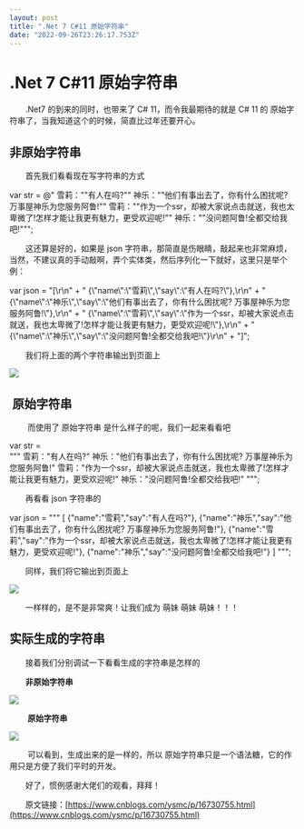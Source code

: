 ```yaml
---
layout: post
title: ".Net 7 C#11 原始字符串"
date: "2022-09-26T23:26:17.753Z"
---
```

.Net 7 C#11 原始字符串
=================

　　.Net7 的到来的同时，也带来了 C# 11，而令我最期待的就是 C# 11 的 原始字符串了，当我知道这个的时候，简直比过年还要开心。

非原始字符串
------

　　首先我们看看现在写字符串的方式

var str = @"
雪莉：""有人在吗?""
神乐：""他们有事出去了，你有什么困扰呢? 万事屋神乐为您服务阿鲁!""
雪莉：""作为一个ssr，却被大家说点击就送，我也太卑微了!怎样才能让我更有魅力，更受欢迎呢!""
神乐：""没问题阿鲁!全都交给我吧!""";

　　这还算是好的，如果是 json 字符串，那简直是伤眼睛，敲起来也非常麻烦，当然，不建议真的手动敲啊，弄个实体类，然后序列化一下就好，这里只是举个例：

var json = "\[\\r\\n" +
    "    {\\"name\\":\\"雪莉\\",\\"say\\":\\"有人在吗?\\"},\\r\\n" +
    "    {\\"name\\":\\"神乐\\",\\"say\\":\\"他们有事出去了，你有什么困扰呢? 万事屋神乐为您服务阿鲁!\\"},\\r\\n" +
    "    {\\"name\\":\\"雪莉\\",\\"say\\":\\"作为一个ssr，却被大家说点击就送，我也太卑微了!怎样才能让我更有魅力，更受欢迎呢!\\"},\\r\\n" +
    "    {\\"name\\":\\"神乐\\",\\"say\\":\\"没问题阿鲁!全都交给我吧!\\"}\\r\\n" +
    "\]";

　　我们将上面的两个字符串输出到页面上

![](https://img2022.cnblogs.com/blog/1897432/202209/1897432-20220926145638096-770387055.png)

 原始字符串
------

 　　而使用了 原始字符串 是什么样子的呢，我们一起来看看吧

var str =   
"""
雪莉："有人在吗?"
神乐："他们有事出去了，你有什么困扰呢? 万事屋神乐为您服务阿鲁!"
雪莉："作为一个ssr，却被大家说点击就送，我也太卑微了!怎样才能让我更有魅力，更受欢迎呢!"
神乐："没问题阿鲁!全都交给我吧!"
""";

　　再看看 json 字符串的

var json = 
"""
\[
    {"name":"雪莉","say":"有人在吗?"},
    {"name":"神乐","say":"他们有事出去了，你有什么困扰呢? 万事屋神乐为您服务阿鲁!"},
    {"name":"雪莉","say":"作为一个ssr，却被大家说点击就送，我也太卑微了!怎样才能让我更有魅力，更受欢迎呢!"},
    {"name":"神乐","say":"没问题阿鲁!全都交给我吧!"}
\]
""";

　　同样，我们将它输出到页面上

![](https://img2022.cnblogs.com/blog/1897432/202209/1897432-20220926145741129-967040986.png)

　　一样样的，是不是非常爽！让我们成为 萌妹 萌妹 萌妹！！！

实际生成的字符串
--------

　　接着我们分别调试一下看看生成的字符串是怎样的

　　**非原始字符串**

![](https://img2022.cnblogs.com/blog/1897432/202209/1897432-20220926151135991-1825130135.png)

 　　**原始字符串**

![](https://img2022.cnblogs.com/blog/1897432/202209/1897432-20220926151308134-1740147229.png)

 　　可以看到，生成出来的是一样的，所以 原始字符串只是一个语法糖，它的作用只是方便了我们平时的开发。

　　好了，惯例感谢大佬们的观看，拜拜！

　　原文链接：[https://www.cnblogs.com/ysmc/p/16730755.html](https://www.cnblogs.com/ysmc/p/16730755.html)